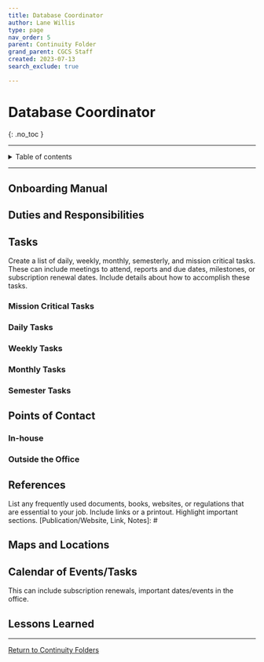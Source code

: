 ```yaml
---
title: Database Coordinator
author: Lane Willis
type: page
nav_order: 5
parent: Continuity Folder
grand_parent: CGCS Staff
created: 2023-07-13
search_exclude: true

---
```


# Database Coordinator
{: .no_toc }

---

<details closed markdown="block">
  <summary>
    Table of contents
  </summary>
  {: .text-delta }
1. TOC
{:toc}
</details>

---

## Onboarding Manual

## Duties and Responsibilities
[Link to Job Description and Job Responsibilities]: #

## Tasks
Create a list of daily, weekly, monthly, semesterly, and mission critical tasks. These can include meetings to attend, reports and due dates, milestones, or subscription renewal dates. Include details about how to accomplish these tasks.

### Mission Critical Tasks

### Daily Tasks

### Weekly Tasks

### Monthly Tasks

### Semester Tasks

## Points of Contact
[Name, Position, Phone #, Email, Notes]: #

### In-house

### Outside the Office

## References
List any frequently used documents, books, websites, or regulations that are essential to your job. Include links or a printout. Highlight important sections.
[Publication/Website, Link, Notes]: #

## Maps and Locations

## Calendar of Events/Tasks
This can include subscription renewals, important dates/events in the office.

## Lessons Learned

---

[Return to Continuity Folders](/cgcs-staff-information/continuity/continuity.html)